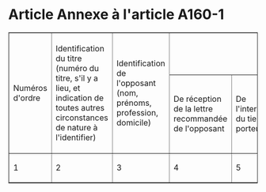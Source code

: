 # Article Annexe à l'article A160-1

<table align="center" border="1" cellpadding="0" cellspacing="0">
  <tbody>
    <tr>
      <td rowspan="2" width="58">

Numéros d'ordre

</td>
      <td rowspan="2" width="83">

Identification du titre (numéro du titre, s'il y a lieu, et indication de toutes autres circonstances de nature à
l'identifier)

</td>
      <td width="81" rowspan="2">

Identification de l'opposant (nom, prénoms, profession, domicile)

</td>
      <td width="366" colspan="5">
        <h1 align="center">
          <font size="1">Dates</font>
        </h1>
      </td>
    </tr>
    <tr>
      <td width="76">

De réception de la lettre recommandée de l'opposant

</td>
      <td width="83">

De l'intervention du tiers porteur

</td>
      <td width="75">

De l'avis donné à l'opposant et au souscripteur originaire

</td>
      <td width="69">

De la mainlevée de l'opposition

</td>
      <td width="64">

De la délivrance du duplicata

</td>
    </tr>
    <tr>
      <td width="58">

1

</td>
      <td width="83">

2

</td>
      <td width="81">

3

</td>
      <td width="76">

4

</td>
      <td width="83">

5

</td>
      <td width="75">

6

</td>
      <td width="69">

7

</td>
      <td width="64">

8

</td>
    </tr>
  </tbody>
</table>

